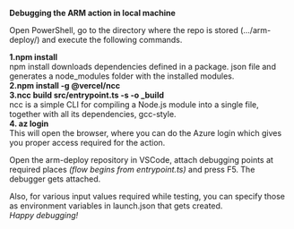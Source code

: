 **Debugging the ARM action in local machine**

Open PowerShell, go to the directory where the repo is stored (.../arm-deploy/) and execute the following commands.

**1.npm install** \
npm install downloads dependencies defined in a package. json file and generates a node_modules folder with the installed modules. \
**2.npm install -g @vercel/ncc** \
**3.ncc build src/entrypoint.ts -s -o _build**  \
ncc is a simple CLI for compiling a Node.js module into a single file, together with all its dependencies, gcc-style. \
**4. az login** \
This will open the browser, where you can do the Azure login which gives you proper access required for the action. 

Open the arm-deploy repository in VSCode, attach debugging points at required places _(flow begins from entrypoint.ts)_ and press F5. The debugger gets attached.

Also, for various input values required while testing, you can specify those as environment variables in launch.json that gets created. \
_Happy debugging!_
